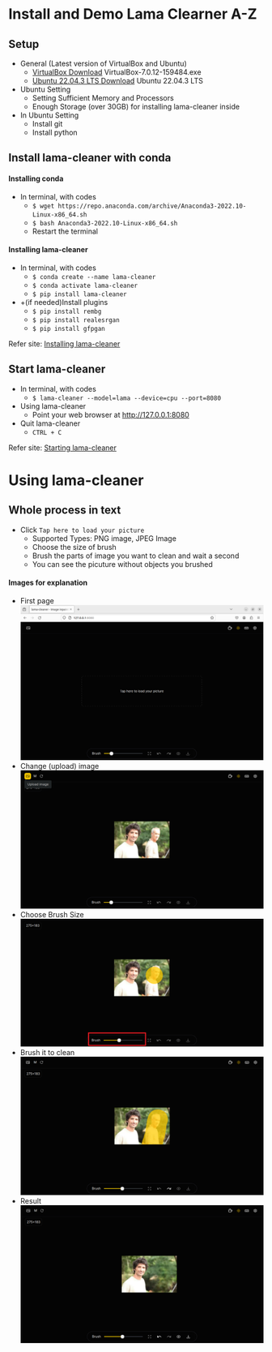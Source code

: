 # Install and Demo Lama Clearner A-Z

## Setup
- General (Latest version of VirtualBox and Ubuntu)
  - [VirtualBox Download](https://www.virtualbox.org/wiki/Downloads) VirtualBox-7.0.12-159484.exe 
  - [Ubuntu 22.04.3 LTS Download](https://ubuntu.com/download/desktop) Ubuntu 22.04.3 LTS
- Ubuntu Setting
  - Setting Sufficient Memory and Processors
  - Enough Storage (over 30GB) for installing lama-cleaner inside
- In Ubuntu Setting
  - Install git
  - Install python
 
## Install lama-cleaner with conda
#### Installing conda
- In terminal, with codes
  - `$ wget https://repo.anaconda.com/archive/Anaconda3-2022.10-Linux-x86_64.sh`
  - `$ bash Anaconda3-2022.10-Linux-x86_64.sh`
  - Restart the terminal
#### Installing lama-cleaner
- In terminal, with codes
  - `$ conda create --name lama-cleaner`
  - `$ conda activate lama-cleaner`
  - `$ pip install lama-cleaner`
- +(if needed)Install plugins
  - `$ pip install rembg`
  - `$ pip install realesrgan`
  - `$ pip install gfpgan`


Refer site: [Installing lama-cleaner](https://www.linuxlinks.com/machine-learning-linux-lama-cleaner-self-hostable-inpainting-tool/) 


## Start lama-cleaner
- In terminal, with codes
  - `$ lama-cleaner --model=lama --device=cpu --port=8080`
- Using lama-cleaner
  - Point your web browser at http://127.0.0.1:8080
- Quit lama-cleaner
  - `CTRL + C`
 

Refer site: [Starting lama-cleaner](https://www.linuxlinks.com/machine-learning-linux-lama-cleaner-self-hostable-inpainting-tool/2/) 

# Using lama-cleaner

## Whole process in text
- Click `Tap here to load your picture`
  - Supported Types: PNG image, JPEG Image
  - Choose the size of brush
  - Brush the parts of image you want to clean and wait a second
  - You can see the picuture without objects you brushed
 
#### Images for explanation
- First page
![First page](https://github.com/kobehustle/lama-cleaner-Project-2024-Jan/blob/11eb8cb6df716d68dba266b3f274225f3d9a1f60/Imgaes/UI%20screenshot.png)
- Change (upload) image
![Upload Image](https://github.com/kobehustle/lama-cleaner-Project-2024-Jan/blob/45ac86121feb963ee571a917c8a2e7ad7418ac43/Imgaes/UI%20screenshot3.png)
- Choose Brush Size
![Choose Brush Size](https://github.com/kobehustle/lama-cleaner-Project-2024-Jan/blob/0a96ba2e1ca9a2ad7d72929a3be96471f6948049/Imgaes/UI%20screenshot6%20-%20Brush%20size.png)
- Brush it to clean
![Brush it to clean](https://github.com/kobehustle/lama-cleaner-Project-2024-Jan/blob/0a96ba2e1ca9a2ad7d72929a3be96471f6948049/Imgaes/UI%20screenshot7%20-%20Brush%20to%20cleaning.png)
- Result
![Result](https://github.com/kobehustle/lama-cleaner-Project-2024-Jan/blob/53ab21ce2d97b25ee2e16bc24add83a82d4f29ba/Imgaes/UI%20screenshot8%20-%20After%20brushing.png)
